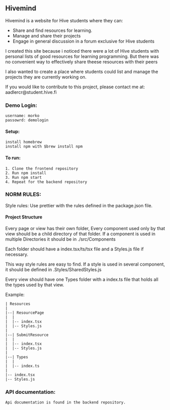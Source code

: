 <h2>Hivemind</h2>

<p>
    Hivemind is a website for Hive students where they can:
</p>
<ul>
    <li>Share and find resources for learning.</li>
    <li>Manage and share their projects</li>
    <li>Engage in general discussion in a forum exclusive for Hive students</li>
</ul>


<p>
    I created this site because i noticed there were a lot of Hive students with personal lists of good
    resources for learning programming. But there was no convenient way to effectively share theese resources with their peers
</p>

<p>
    I also wanted to create a place where students could list and manage the projects they are currently working on.
</p>
<p>
    If you would like to contribute to this project, please contact me at: aadlercr@student.hive.fi
</p>

<h3>Demo Login:</h2>

    username: morko
    passowrd: demologin

<h4>Setup:</h4>
    
    install homebrew
    install npm with $brew install npm

<h4>To run:</h4>

    1. Clone the frontend repository
    2. Run npm install
    3. Run npm start
    4. Repeat for the backend repository

<h3>NORM RULES:</h3>



Style rules: Use prettier with the rules defined in the package.json file.

<h4>Project Structure</h4>

Every page or view has their own folder,
Every component used only by that view should be a child directory of that folder.
If a component is used in multiple Directories it should be in ./src/Components

Each folder should have a index.tsx/ts/tsx file and a Styles.js file if necessary.

This way style rules are easy to find. If a style is used in several component, it should be defined in
.Styles/SharedStyles.js

Every view should have one Types folder with a index.ts file that holds all the types used by that view.

Example:

    | Resources
    |
    |--| ResourcePage
    |  |
    |  |-- index.tsx
    |  |-- Styles.js
    |
    |--| SubmitResource
    |  |
    |  |-- index.tsx
    |  |-- Styles.js
    |
    |--| Types
    |  |
    |  |-- index.ts
    |
    |-- index.tsx
    |-- Styles.js



<h3>API documentation:</h3>

    Api documentation is found in the backend repository.

    

